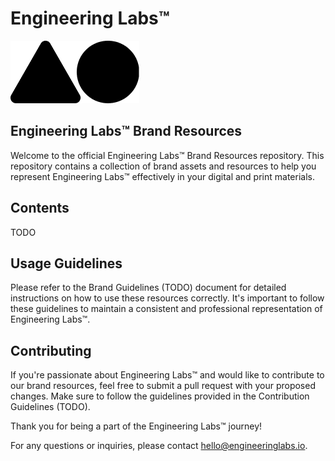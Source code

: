 # Engineering Labs™

![Engineering Labs Logo](./brand/logo-100w.png)

## Engineering Labs™ Brand Resources

Welcome to the official Engineering Labs™ Brand Resources repository. This repository contains a collection of brand assets and resources to help you represent Engineering Labs™ effectively in your digital and print materials.

## Contents

TODO

## Usage Guidelines

Please refer to the Brand Guidelines (TODO) document for detailed instructions on how to use these resources correctly. It's important to follow these guidelines to maintain a consistent and professional representation of Engineering Labs™.

## Contributing

If you're passionate about Engineering Labs™ and would like to contribute to our brand resources, feel free to submit a pull request with your proposed changes. Make sure to follow the guidelines provided in the Contribution Guidelines (TODO).

Thank you for being a part of the Engineering Labs™ journey!

For any questions or inquiries, please contact [hello@engineeringlabs.io](mailto:hello@engineeringlabs.io).
